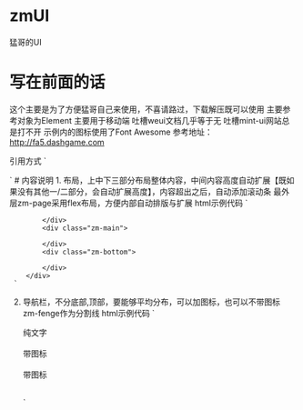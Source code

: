 # zmUI
猛哥的UI
# 写在前面的话
这个主要是为了方便猛哥自己来使用，不喜请路过，下载解压既可以使用
主要参考对象为Element
主要用于移动端
吐槽weui文档几乎等于无
吐槽mint-ui网站总是打不开
示例内的图标使用了Font Awesome 参考地址： http://fa5.dashgame.com

引用方式
`
   <script type="text/javascript" src="/js/jquery-3.3.1.min.js"></script>
   <link rel="stylesheet" href="/zmUI/FontAwesome/css/all.css"/>
   <link rel="stylesheet" href="/zmUI/css/zmui.css" />
   <script type="text/javascript" src="/zmUI/js/zmui.js"></script>
`
# 内容说明
1.  布局，上中下三部分布局整体内容，中间内容高度自动扩展【既如果没有其他一/二部分，会自动扩展高度】，内容超出之后，自动添加滚动条
     最外层zm-page采用flex布局，方便内部自动排版与扩展
     html示例代码
	 `
	 <div class="zm-page">
            <div class="zm-top">

            </div>
            <div class="zm-main">

            </div>
            <div class="zm-bottom">

            </div>
        </div>
	 `
2.  导航栏，不分底部,顶部，要能够平均分布，可以加图标，也可以不带图标
    zm-fenge作为分割线
     html示例代码
	 `
	 <div class="zm-daohang">
                    <div class="zm-item">
                        <span>纯文字</span>
                    </div>
                    <div class="zm-fenge">&nbsp;</div>
                    <div class="zm-item">
                        <div class="top-icon">
                            <i class="fas fa-universal-access"></i>
                            <span>带图标</span>
                        </div>
                    </div>
                    <div class="zm-fenge">&nbsp;</div>
                    <div class="zm-item">
                        <div class="left-icon">
                            <i class="fas fa-universal-access"></i>
                            <span>带图标</span>
                        </div>
                    </div>
                    <div class="zm-fenge">&nbsp;</div>
                    <div class="zm-item">
                        <i class="fas fa-universal-access"></i>
                    </div>
                </div>

	 `
